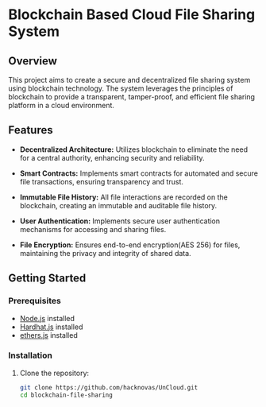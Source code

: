 # Blockchain Based Cloud File Sharing System

## Overview

This project aims to create a secure and decentralized file sharing system using blockchain technology. The system leverages the principles of blockchain to provide a transparent, tamper-proof, and efficient file sharing platform in a cloud environment.

## Features

- **Decentralized Architecture:** Utilizes blockchain to eliminate the need for a central authority, enhancing security and reliability.

- **Smart Contracts:** Implements smart contracts for automated and secure file transactions, ensuring transparency and trust.

- **Immutable File History:** All file interactions are recorded on the blockchain, creating an immutable and auditable file history.

- **User Authentication:** Implements secure user authentication mechanisms for accessing and sharing files.

- **File Encryption:** Ensures end-to-end encryption(AES 256) for files, maintaining the privacy and integrity of shared data.

## Getting Started

### Prerequisites

- [Node.js](https://nodejs.org/) installed
- [Hardhat.js](https://hardhat.org/) installed
- [ethers.js](https://docs.ethers.org/v5/) installed

### Installation

1. Clone the repository:
   ```bash
   git clone https://github.com/hacknovas/UnCloud.git
   cd blockchain-file-sharing
